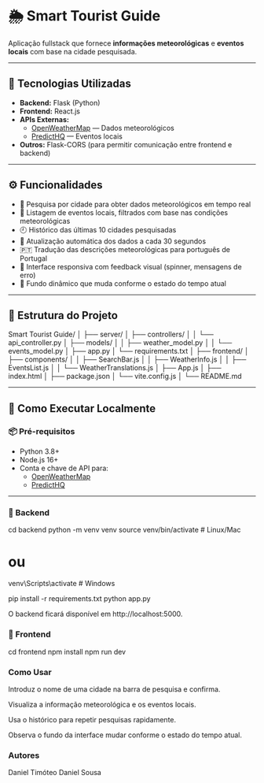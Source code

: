 # 🌦️ Smart Tourist Guide

Aplicação fullstack que fornece **informações meteorológicas** e **eventos locais** com base na cidade pesquisada.

---

## 📌 Tecnologias Utilizadas

- **Backend:** Flask (Python)
- **Frontend:** React.js
- **APIs Externas:**
  - [OpenWeatherMap](https://openweathermap.org/api) — Dados meteorológicos
  - [PredictHQ](https://www.predicthq.com/) — Eventos locais
- **Outros:** Flask-CORS (para permitir comunicação entre frontend e backend)

---

## ⚙️ Funcionalidades

- 🔎 Pesquisa por cidade para obter dados meteorológicos em tempo real  
- 📅 Listagem de eventos locais, filtrados com base nas condições meteorológicas  
- 🕘 Histórico das últimas 10 cidades pesquisadas  
- 🔄 Atualização automática dos dados a cada 30 segundos  
- 🇵🇹 Tradução das descrições meteorológicas para português de Portugal  
- 📱 Interface responsiva com feedback visual (spinner, mensagens de erro)  
- 🎨 Fundo dinâmico que muda conforme o estado do tempo atual

---

## 📁 Estrutura do Projeto

Smart Tourist Guide/
│
├── server/
│ ├── controllers/
│ │ └── api_controller.py
│ ├── models/
│ │ ├── weather_model.py
│ │ └── events_model.py
│ ├── app.py
│ └── requirements.txt
│
├── frontend/
│ ├── components/
│ │ ├── SearchBar.js
│ │ ├── WeatherInfo.js
│ │ ├── EventsList.js
│ │ └── WeatherTranslations.js
│ ├── App.js
│ ├── index.html
│ ├── package.json
│ └── vite.config.js
│
└── README.md

---

## 🚀 Como Executar Localmente

### 📦 Pré-requisitos

- Python 3.8+
- Node.js 16+
- Conta e chave de API para:
  - [OpenWeatherMap](https://openweathermap.org/api)
  - [PredictHQ](https://www.predicthq.com/)

---

### 🧪 Backend


cd backend
python -m venv venv
source venv/bin/activate      # Linux/Mac
# ou
venv\Scripts\activate         # Windows

pip install -r requirements.txt
python app.py

O backend ficará disponível em http://localhost:5000.

### 🧪 Frontend

cd frontend
npm install
npm run dev

###  Como Usar

Introduz o nome de uma cidade na barra de pesquisa e confirma.

Visualiza a informação meteorológica e os eventos locais.

Usa o histórico para repetir pesquisas rapidamente.

Observa o fundo da interface mudar conforme o estado do tempo atual.


### Autores
Daniel Timóteo
Daniel Sousa

